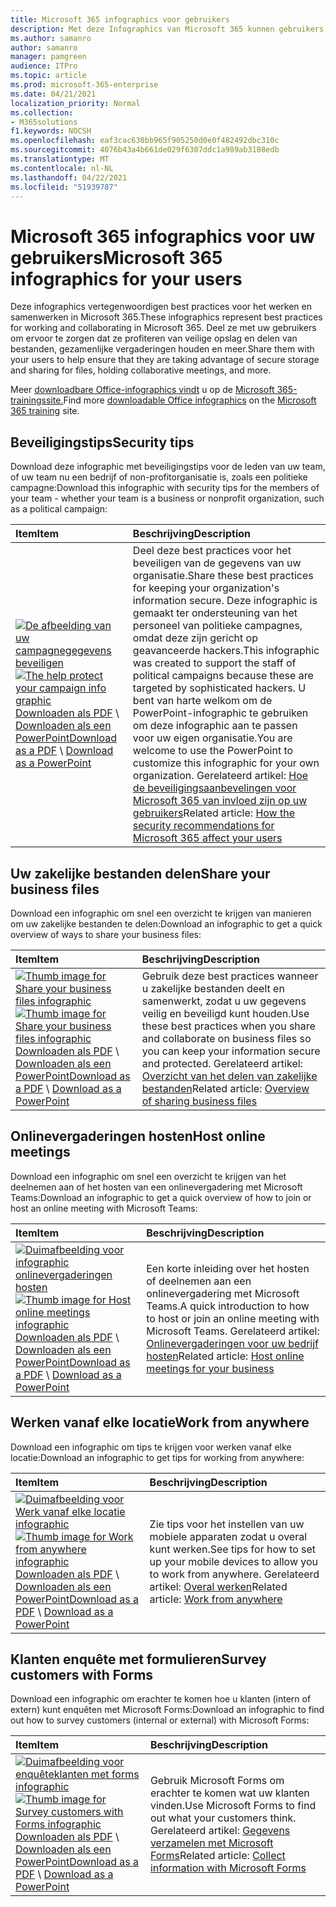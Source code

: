 ```yaml
---
title: Microsoft 365 infographics voor gebruikers
description: Met deze Infographics van Microsoft 365 kunnen gebruikers in uw organisatie de best practices voor het werken in Microsoft 365 begrijpen.
ms.author: samanro
author: samanro
manager: pamgreen
audience: ITPro
ms.topic: article
ms.prod: microsoft-365-enterprise
ms.date: 04/21/2021
localization_priority: Normal
ms.collection:
- M365solutions
f1.keywords: NOCSH
ms.openlocfilehash: eaf3cac630bb965f905250d0e0f482492dbc310c
ms.sourcegitcommit: 4076b43a4b661de029f6307ddc1a989ab3108edb
ms.translationtype: MT
ms.contentlocale: nl-NL
ms.lasthandoff: 04/22/2021
ms.locfileid: "51939787"
---
```

# <a name="microsoft-365-infographics-for-your-users"></a><span data-ttu-id="cc9d3-103">Microsoft 365 infographics voor uw gebruikers</span><span class="sxs-lookup"><span data-stu-id="cc9d3-103">Microsoft 365 infographics for your users</span></span>

<span data-ttu-id="cc9d3-104">Deze infographics vertegenwoordigen best practices voor het werken en samenwerken in Microsoft 365.</span><span class="sxs-lookup"><span data-stu-id="cc9d3-104">These infographics represent best practices for working and collaborating in Microsoft 365.</span></span> <span data-ttu-id="cc9d3-105">Deel ze met uw gebruikers om ervoor te zorgen dat ze profiteren van veilige opslag en delen van bestanden, gezamenlijke vergaderingen houden en meer.</span><span class="sxs-lookup"><span data-stu-id="cc9d3-105">Share them with your users to help ensure that they are taking advantage of secure storage and sharing for files, holding collaborative meetings, and more.</span></span>

<span data-ttu-id="cc9d3-106">Meer [downloadbare Office-infographics vindt](https://support.microsoft.com/office/great-ways-to-work-with-office-6fe70269-b9a4-4ef0-a96e-7a5858b3bd5a) u op de [Microsoft 365-trainingssite.](https://support.microsoft.com/training)</span><span class="sxs-lookup"><span data-stu-id="cc9d3-106">Find more [downloadable Office infographics](https://support.microsoft.com/office/great-ways-to-work-with-office-6fe70269-b9a4-4ef0-a96e-7a5858b3bd5a) on the [Microsoft 365 training](https://support.microsoft.com/training) site.</span></span>

<a name="securitytips"></a>
## <a name="security-tips"></a><span data-ttu-id="cc9d3-107">Beveiligingstips</span><span class="sxs-lookup"><span data-stu-id="cc9d3-107">Security tips</span></span>

<span data-ttu-id="cc9d3-108">Download deze infographic met beveiligingstips voor de leden van uw team, of uw team nu een bedrijf of non-profitorganisatie is, zoals een politieke campagne:</span><span class="sxs-lookup"><span data-stu-id="cc9d3-108">Download this infographic with security tips for the members of your team - whether your team is a business or nonprofit organization, such as a political campaign:</span></span>

| <span data-ttu-id="cc9d3-109">Item</span><span class="sxs-lookup"><span data-stu-id="cc9d3-109">Item</span></span> | <span data-ttu-id="cc9d3-110">Beschrijving</span><span class="sxs-lookup"><span data-stu-id="cc9d3-110">Description</span></span> |
|:-----|:-----|
|<span data-ttu-id="cc9d3-111">[![De afbeelding van uw campagnegegevens beveiligen](../media/M365-Campaigns-WhatCanUsersDoToSecure-358x201.png)](../campaigns/downloads/M365CampaignsWhatCanUsersDoToSecure.pdf)</span><span class="sxs-lookup"><span data-stu-id="cc9d3-111">[![The help protect your campaign info graphic](../media/M365-Campaigns-WhatCanUsersDoToSecure-358x201.png)](../campaigns/downloads/M365CampaignsWhatCanUsersDoToSecure.pdf)</span></span> <br/> <span data-ttu-id="cc9d3-112">[Downloaden als PDF](../campaigns/downloads/M365CampaignsWhatCanUsersDoToSecure.pdf)  \  [Downloaden als een PowerPoint](../campaigns/downloads/M365CampaignsWhatCanUsersDoToSecure.pptx)</span><span class="sxs-lookup"><span data-stu-id="cc9d3-112">[Download as a PDF](../campaigns/downloads/M365CampaignsWhatCanUsersDoToSecure.pdf) \ [Download as a PowerPoint](../campaigns/downloads/M365CampaignsWhatCanUsersDoToSecure.pptx)</span></span>| <span data-ttu-id="cc9d3-113">Deel deze best practices voor het beveiligen van de gegevens van uw organisatie.</span><span class="sxs-lookup"><span data-stu-id="cc9d3-113">Share these best practices for keeping your organization's information secure.</span></span> <span data-ttu-id="cc9d3-114">Deze infographic is gemaakt ter ondersteuning van het personeel van politieke campagnes, omdat deze zijn gericht op geavanceerde hackers.</span><span class="sxs-lookup"><span data-stu-id="cc9d3-114">This infographic was created to support the staff of political campaigns because these are targeted by sophisticated hackers.</span></span> <span data-ttu-id="cc9d3-115">U bent van harte welkom om de PowerPoint-infographic te gebruiken om deze infographic aan te passen voor uw eigen organisatie.</span><span class="sxs-lookup"><span data-stu-id="cc9d3-115">You are welcome to use the PowerPoint to customize this infographic for your own organization.</span></span> <span data-ttu-id="cc9d3-116">Gerelateerd artikel: [Hoe de beveiligingsaanbevelingen voor Microsoft 365 van invloed zijn op uw gebruikers](../campaigns/m365-campaigns-users.md)</span><span class="sxs-lookup"><span data-stu-id="cc9d3-116">Related article: [How the security recommendations for Microsoft 365 affect your users](../campaigns/m365-campaigns-users.md)</span></span>|

<a name="sharefiles"></a>
## <a name="share-your-business-files"></a><span data-ttu-id="cc9d3-117">Uw zakelijke bestanden delen</span><span class="sxs-lookup"><span data-stu-id="cc9d3-117">Share your business files</span></span>

<span data-ttu-id="cc9d3-118">Download een infographic om snel een overzicht te krijgen van manieren om uw zakelijke bestanden te delen:</span><span class="sxs-lookup"><span data-stu-id="cc9d3-118">Download an infographic to get a quick overview of ways to share your business files:</span></span>
  
| <span data-ttu-id="cc9d3-119">Item</span><span class="sxs-lookup"><span data-stu-id="cc9d3-119">Item</span></span> | <span data-ttu-id="cc9d3-120">Beschrijving</span><span class="sxs-lookup"><span data-stu-id="cc9d3-120">Description</span></span> |
|:-----|:-----|
|<span data-ttu-id="cc9d3-121">[![Thumb image for Share your business files infographic](../media/solutions-architecture-center/m365-smbscenarios-shareyourfiles-square.png)](https://go.microsoft.com/fwlink/?linkid=2079435)</span><span class="sxs-lookup"><span data-stu-id="cc9d3-121">[![Thumb image for Share your business files infographic](../media/solutions-architecture-center/m365-smbscenarios-shareyourfiles-square.png)](https://go.microsoft.com/fwlink/?linkid=2079435)</span></span> <br/> <span data-ttu-id="cc9d3-122">[Downloaden als PDF](https://go.microsoft.com/fwlink/?linkid=2079435)  \  [Downloaden als een PowerPoint](https://go.microsoft.com/fwlink/?linkid=2079438)</span><span class="sxs-lookup"><span data-stu-id="cc9d3-122">[Download as a PDF](https://go.microsoft.com/fwlink/?linkid=2079435) \ [Download as a PowerPoint](https://go.microsoft.com/fwlink/?linkid=2079438)</span></span> | <span data-ttu-id="cc9d3-123">Gebruik deze best practices wanneer u zakelijke bestanden deelt en samenwerkt, zodat u uw gegevens veilig en beveiligd kunt houden.</span><span class="sxs-lookup"><span data-stu-id="cc9d3-123">Use these best practices when you share and collaborate on business files so you can keep your information secure and protected.</span></span> <span data-ttu-id="cc9d3-124">Gerelateerd artikel: [Overzicht van het delen van zakelijke bestanden](../business-video/overview-file-sharing.md)</span><span class="sxs-lookup"><span data-stu-id="cc9d3-124">Related article: [Overview of sharing business files](../business-video/overview-file-sharing.md)</span></span>|

<a name="onlinemeeting"></a>
## <a name="host-online-meetings"></a><span data-ttu-id="cc9d3-125">Onlinevergaderingen hosten</span><span class="sxs-lookup"><span data-stu-id="cc9d3-125">Host online meetings</span></span>

<span data-ttu-id="cc9d3-126">Download een infographic om snel een overzicht te krijgen van het deelnemen aan of het hosten van een onlinevergadering met Microsoft Teams:</span><span class="sxs-lookup"><span data-stu-id="cc9d3-126">Download an infographic to get a quick overview of how to join or host an online meeting with Microsoft Teams:</span></span>

| <span data-ttu-id="cc9d3-127">Item</span><span class="sxs-lookup"><span data-stu-id="cc9d3-127">Item</span></span> | <span data-ttu-id="cc9d3-128">Beschrijving</span><span class="sxs-lookup"><span data-stu-id="cc9d3-128">Description</span></span> |
|:-----|:-----|
|<span data-ttu-id="cc9d3-129">[![Duimafbeelding voor infographic onlinevergaderingen hosten](../media/solutions-architecture-center/m365-smbscenarios-hostteammeetings-square.png)](https://go.microsoft.com/fwlink/?linkid=2078712)</span><span class="sxs-lookup"><span data-stu-id="cc9d3-129">[![Thumb image for Host online meetings infographic](../media/solutions-architecture-center/m365-smbscenarios-hostteammeetings-square.png)](https://go.microsoft.com/fwlink/?linkid=2078712)</span></span> <br/> <span data-ttu-id="cc9d3-130">[Downloaden als PDF](https://go.microsoft.com/fwlink/?linkid=2078712)  \  [Downloaden als een PowerPoint](https://go.microsoft.com/fwlink/?linkid=2079515)</span><span class="sxs-lookup"><span data-stu-id="cc9d3-130">[Download as a PDF](https://go.microsoft.com/fwlink/?linkid=2078712) \ [Download as a PowerPoint](https://go.microsoft.com/fwlink/?linkid=2079515)</span></span> | <span data-ttu-id="cc9d3-131">Een korte inleiding over het hosten of deelnemen aan een onlinevergadering met Microsoft Teams.</span><span class="sxs-lookup"><span data-stu-id="cc9d3-131">A quick introduction to how to host or join an online meeting with Microsoft Teams.</span></span> <span data-ttu-id="cc9d3-132">Gerelateerd artikel: [Onlinevergaderingen voor uw bedrijf hosten](../business-video/overview-online-meetings.md)</span><span class="sxs-lookup"><span data-stu-id="cc9d3-132">Related article: [Host online meetings for your business](../business-video/overview-online-meetings.md)</span></span>|

<a name="workfromanywhere"></a>
## <a name="work-from-anywhere"></a><span data-ttu-id="cc9d3-133">Werken vanaf elke locatie</span><span class="sxs-lookup"><span data-stu-id="cc9d3-133">Work from anywhere</span></span>

<span data-ttu-id="cc9d3-134">Download een infographic om tips te krijgen voor werken vanaf elke locatie:</span><span class="sxs-lookup"><span data-stu-id="cc9d3-134">Download an infographic to get tips for working from anywhere:</span></span>

| <span data-ttu-id="cc9d3-135">Item</span><span class="sxs-lookup"><span data-stu-id="cc9d3-135">Item</span></span> | <span data-ttu-id="cc9d3-136">Beschrijving</span><span class="sxs-lookup"><span data-stu-id="cc9d3-136">Description</span></span> |
|:-----|:-----|
|<span data-ttu-id="cc9d3-137">[![Duimafbeelding voor Werk vanaf elke locatie infographic](../media/solutions-architecture-center/m365-smbscenarios-workfromanywhere-square.png)](https://go.microsoft.com/fwlink/?linkid=2079451)</span><span class="sxs-lookup"><span data-stu-id="cc9d3-137">[![Thumb image for Work from anywhere infographic](../media/solutions-architecture-center/m365-smbscenarios-workfromanywhere-square.png)](https://go.microsoft.com/fwlink/?linkid=2079451)</span></span> <br/> <span data-ttu-id="cc9d3-138">[Downloaden als PDF](https://go.microsoft.com/fwlink/?linkid=2079451)  \  [Downloaden als een PowerPoint](https://go.microsoft.com/fwlink/?linkid=2079455)</span><span class="sxs-lookup"><span data-stu-id="cc9d3-138">[Download as a PDF](https://go.microsoft.com/fwlink/?linkid=2079451) \ [Download as a PowerPoint](https://go.microsoft.com/fwlink/?linkid=2079455)</span></span> | <span data-ttu-id="cc9d3-139">Zie tips voor het instellen van uw mobiele apparaten zodat u overal kunt werken.</span><span class="sxs-lookup"><span data-stu-id="cc9d3-139">See tips for how to set up your mobile devices to allow you to work from anywhere.</span></span> <span data-ttu-id="cc9d3-140">Gerelateerd artikel: [Overal werken](../business-video/work-from-anywhere.md)</span><span class="sxs-lookup"><span data-stu-id="cc9d3-140">Related article: [Work from anywhere](../business-video/work-from-anywhere.md)</span></span>|

<a name="surveywithforms"></a>
## <a name="survey-customers-with-forms"></a><span data-ttu-id="cc9d3-141">Klanten enquête met formulieren</span><span class="sxs-lookup"><span data-stu-id="cc9d3-141">Survey customers with Forms</span></span>

<span data-ttu-id="cc9d3-142">Download een infographic om erachter te komen hoe u klanten (intern of extern) kunt enquêten met Microsoft Forms:</span><span class="sxs-lookup"><span data-stu-id="cc9d3-142">Download an infographic to find out how to survey customers (internal or external) with Microsoft Forms:</span></span>

| <span data-ttu-id="cc9d3-143">Item</span><span class="sxs-lookup"><span data-stu-id="cc9d3-143">Item</span></span> | <span data-ttu-id="cc9d3-144">Beschrijving</span><span class="sxs-lookup"><span data-stu-id="cc9d3-144">Description</span></span> |
|:-----|:-----|
|<span data-ttu-id="cc9d3-145">[![Duimafbeelding voor enquêteklanten met forms infographic](../media/solutions-architecture-center/m365-smbscenarios-surveywithforms-square.png)](https://go.microsoft.com/fwlink/?linkid=2079526)</span><span class="sxs-lookup"><span data-stu-id="cc9d3-145">[![Thumb image for Survey customers with Forms infographic](../media/solutions-architecture-center/m365-smbscenarios-surveywithforms-square.png)](https://go.microsoft.com/fwlink/?linkid=2079526)</span></span> <br/> <span data-ttu-id="cc9d3-146">[Downloaden als PDF](https://go.microsoft.com/fwlink/?linkid=2079526)  \  [Downloaden als een PowerPoint](https://go.microsoft.com/fwlink/?linkid=2079446)</span><span class="sxs-lookup"><span data-stu-id="cc9d3-146">[Download as a PDF](https://go.microsoft.com/fwlink/?linkid=2079526) \ [Download as a PowerPoint](https://go.microsoft.com/fwlink/?linkid=2079446)</span></span> | <span data-ttu-id="cc9d3-147">Gebruik Microsoft Forms om erachter te komen wat uw klanten vinden.</span><span class="sxs-lookup"><span data-stu-id="cc9d3-147">Use Microsoft Forms to find out what your customers think.</span></span> <span data-ttu-id="cc9d3-148">Gerelateerd artikel: [Gegevens verzamelen met Microsoft Forms](https://support.microsoft.com/topic/collect-information-with-microsoft-forms-a55d6e0d-04f6-45b8-b05f-b141b8ecb4d5)</span><span class="sxs-lookup"><span data-stu-id="cc9d3-148">Related article: [Collect information with Microsoft Forms](https://support.microsoft.com/topic/collect-information-with-microsoft-forms-a55d6e0d-04f6-45b8-b05f-b141b8ecb4d5)</span></span>|
